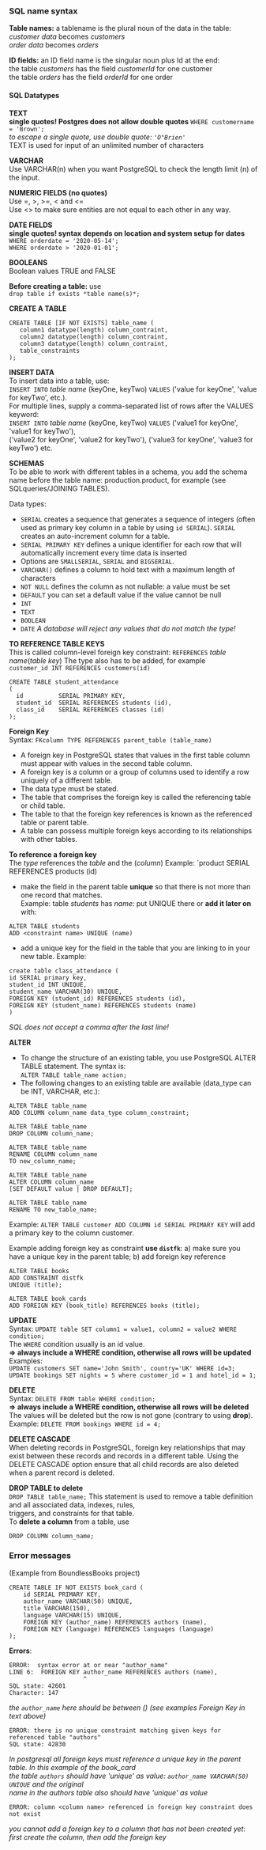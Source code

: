 ### SQL name syntax

**Table names:** a tablename is the plural noun of the data in the table:  
*customer data* becomes *customers*  
*order data* becomes *orders*  

**ID fields:** an ID field name is the singular noun plus Id at the end:  
the table *customers* has the field *customerId* for one customer  
the table *orders* has the field *orderId* for one order  

#### SQL Datatypes

**TEXT**  
**single quotes! Postgres does not allow double quotes**
`WHERE customername = 'Brown';`  
*to escape a single quote, use double quote: `'O"Brien'`*  
TEXT is used for input of an unlimited number of characters  

**VARCHAR**  
Use VARCHAR(n) when you want PostgreSQL to check the length limit (n) of the input.  

**NUMERIC FIELDS (no quotes)**  
Use =, >, >=, < and <=  
Use <> to make sure entities are not equal to each other in any way.

**DATE FIELDS**  
**single quotes! syntax depends on location and system setup for dates**  
`WHERE orderdate = '2020-05-14';`  
`WHERE orderdate > '2020-01-01';`  

**BOOLEANS**  
Boolean values TRUE and FALSE  

**Before creating a table:** use  
`drop table if exists *table name(s)*;`  

**CREATE A TABLE**  
```
CREATE TABLE [IF NOT EXISTS] table_name (
   column1 datatype(length) column_contraint,
   column2 datatype(length) column_contraint,
   column3 datatype(length) column_contraint,
   table_constraints
);
```

**INSERT DATA**  
To insert data into a table, use:  
`INSERT INTO` *table name* (keyOne, keyTwo) `VALUES` ('value for keyOne', 'value for keyTwo', etc.).  
For multiple lines, supply a comma-separated list of rows after the VALUES keyword:  
`INSERT INTO` *table name* (keyOne, keyTwo) `VALUES` ('value1 for keyOne', 'value1 for keyTwo'),  
('value2 for keyOne', 'value2 for keyTwo'), ('value3 for keyOne', 'value3 for keyTwo') etc.  


**SCHEMAS**  
To be able to work with different tables in a schema, you add the schema name before the table name: production.product, for example (see SQLqueries/JOINING TABLES).

Data types:  

* `SERIAL` creates a sequence that generates a sequence of integers (often used as primary key column in a table by using `id SERIAL`). `SERIAL` creates an auto-increment column for a table.
* `SERIAL PRIMARY KEY` defines a unique identifier for each row that will automatically increment every time data is inserted
* Options are `SMALLSERIAL`, `SERIAL` and `BIGSERIAL`.
* `VARCHAR()` defines a column to hold text with a maximum length of characters
* `NOT NULL` defines the column as not nullable: a value must be set
* `DEFAULT` you can set a default value if the value cannot be null
* `INT`
* `TEXT`
* `BOOLEAN`
* `DATE`
*A database will reject any values that do not match the type!*  


**TO REFERENCE TABLE KEYS**  
This is called column-level foreign key constraint: `REFERENCES` *table name*(*table key*) The type also has to be added, for example  
`customer_id INT REFERENCES customers(id)`
```
CREATE TABLE student_attendance
(
  id          SERIAL PRIMARY KEY,
  student_id  SERIAL REFERENCES students (id),
  class_id    SERIAL REFERENCES classes (id)
);
```

**Foreign Key**  
Syntax: `FKcolumn TYPE REFERENCES parent_table (table_name)`  
* A foreign key in PostgreSQL states that values in the first table column must appear with values in the second table column.
* A foreign key is a column or a group of columns used to identify a row uniquely of a different table.
* The data type must be stated.
* The table that comprises the foreign key is called the referencing table or child table.
* The table to that the foreign key references is known as the referenced table or parent table.
* A table can possess multiple foreign keys according to its relationships with other tables. 

**To reference a foreign key**  
The *type* references the *table* and the (*column*) 
Example: `product SERIAL REFERENCES products (id)  

* make the field in the parent table **unique** so that there is not more than one record that matches.   
Example: table *students* has *name*: put UNIQUE there or **add it later on** with: 
```
ALTER TABLE students  
ADD <constraint name> UNIQUE (name)
```
* add a unique key for the field in the table that you are linking to in your new table. Example:  
```
create table class_attendance (
id SERIAL primary key,
student_id INT UNIQUE,
student_name VARCHAR(30) UNIQUE,
FOREIGN KEY (student_id) REFERENCES students (id),
FOREIGN KEY (student_name) REFERENCES students (name)
)
```
*SQL does not accept a comma after the last line!*

**ALTER**
* To change the structure of an existing table, you use PostgreSQL ALTER TABLE statement. The syntax is:  
`ALTER TABLE table_name action;`
* The following changes to an existing table are available (data_type can be INT, VARCHAR, etc.):
```
ALTER TABLE table_name 
ADD COLUMN column_name data_type column_constraint;

ALTER TABLE table_name 
DROP COLUMN column_name;

ALTER TABLE table_name 
RENAME COLUMN column_name 
TO new_column_name;

ALTER TABLE table_name 
ALTER COLUMN column_name 
[SET DEFAULT value | DROP DEFAULT];

ALTER TABLE table_name 
RENAME TO new_table_name;
```

Example: `ALTER TABLE customer ADD COLUMN id SERIAL PRIMARY KEY` will add a primary key to the column customer.  

Example adding foreign key as constraint **use `distfk`**: a) make sure you have a unique key in the parent table; b) add foreign key reference
```
ALTER TABLE books
ADD CONSTRAINT distfk
UNIQUE (title); 

ALTER TABLE book_cards
ADD FOREIGN KEY (book_title) REFERENCES books (title);
```

**UPDATE**  
Syntax: `UPDATE table SET column1 = value1, column2 = value2 WHERE condition;`  
The `WHERE` condition usually is an id value.  
**=> always include a WHERE condition, otherwise all rows will be updated**
Examples:  
`UPDATE customers SET name='John Smith', country='UK' WHERE id=3;`  
`UPDATE bookings SET nights = 5 where customer_id = 1 and hotel_id = 1;`  

**DELETE**  
Syntax: `DELETE FROM table WHERE condition;`  
**=> always include a WHERE condition, otherwise all rows will be deleted**  
The values will be deleted but the row is not gone (contrary to using **drop**).  
Example: `DELETE FROM bookings WHERE id = 4;`

**DELETE CASCADE**  
When deleting records in PostgreSQL, foreign key relationships that may exist between these records and records in a  different table. Using the DELETE CASCADE option ensure that all child records are also deleted when a parent record is  deleted.  

**DROP TABLE to delete**  
`DROP TABLE table_name;` This statement is used to remove a table definition and all associated data, indexes, rules,  
triggers, and constraints for that table.  
To **delete a column** from a table, use 
```ALTER TABLE table_name 
DROP COLUMN column_name;
```


### Error messages
(Example from BoundlessBooks project) 
```
CREATE TABLE IF NOT EXISTS book_card (
	id SERIAL PRIMARY KEY,
	author_name VARCHAR(50) UNIQUE,
	title VARCHAR(150),
	language VARCHAR(15) UNIQUE,
	FOREIGN KEY (author_name) REFERENCES authors (name),
	FOREIGN KEY (language) REFERENCES languages (language)
);
```
**Errors**:  
```
ERROR:  syntax error at or near "author_name"
LINE 6:  FOREIGN KEY author_name REFERENCES authors (name),
                     ^
SQL state: 42601
Character: 147
```
*the `author_name` here should be between () (see examples Foreign Key in text above)*  

```
ERROR: there is no unique constraint matching given keys for referenced table "authors"
SQL state: 42830  
```
*In postgresql all foreign keys must reference a unique key in the parent table. In this example of the book_card*  
*the table `authors` should have 'unique' as value: `author_name VARCHAR(50) UNIQUE` and the original*  
*name in the authors table also should have 'unique' as value*  

```
ERROR: column <column name> referenced in foreign key constraint does not exist  
```
*you cannot add a foreign key to a column that has not been created yet: first create the column, then add the foreign key*